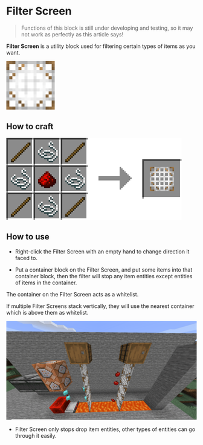 # Filter Screen

> Functions of this block is still under developing and testing, so it may not work as perfectly as this article says!

**Filter Screen** is a utility block used for filtering certain types of items as you want.

![Filter Screen](../.gitbook/assets/blocks-items/filter_screen.png)

## How to craft

![Sticks * 4 + Strings * 4 + Redstone Dust * 1 → Filter Screen * 1](../.gitbook/assets/recipes/filter_screen_recipe.png)

## How to use

- Right-click the Filter Screen with an empty hand to change direction it faced to.

- Put a container block on the Filter Screen, and put some items into that container block, then the filter will stop any item entities except entities of items in the container.

The container on the Filter Screen acts as a whitelist. 

If multiple Filter Screens stack vertically, they will use the nearest container which is above them as whitelist.

  ![A simple filter. The types of items being able to pass is decided by the containers above the Filter Screen](../.gitbook/assets/descriptions/filter_screen.png)

- Filter Screen only stops drop item entities, other types of entities can go through it easily.
